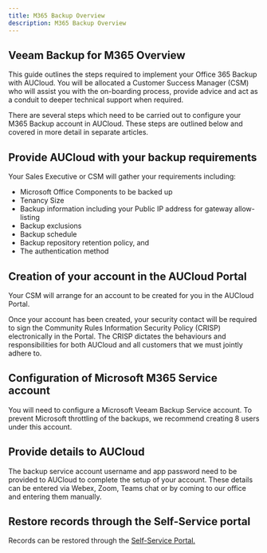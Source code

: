```yaml
---
title: M365 Backup Overview
description: M365 Backup Overview
---
```


## Veeam Backup for M365 Overview

This guide outlines the steps required to implement your Office 365 Backup with AUCloud. You will be allocated a Customer Success Manager (CSM) who will assist you with the on-boarding process, provide advice and act as a conduit to deeper technical support when required.

There are several steps which need to be carried out to configure your M365 Backup account in AUCloud. These steps are outlined below and covered in more detail in separate articles.  

## Provide AUCloud with your backup requirements

Your Sales Executive or CSM will gather your requirements including:

- Microsoft Office Components to be backed up
- Tenancy Size
- Backup information including your Public IP address for gateway allow-listing
- Backup exclusions
- Backup schedule
- Backup repository retention policy, and
- The authentication method  

## Creation of your account in the AUCloud Portal

Your CSM will arrange for an account to be created for you in the AUCloud Portal.

Once your account has been created, your security contact will be required to sign the Community Rules Information Security Policy (CRISP) electronically in the Portal. The CRISP dictates the behaviours and responsibilities for both AUCloud and all customers that we must jointly adhere to.  
  
## Configuration of Microsoft M365 Service account

You will need to configure a Microsoft Veeam Backup Service account. To prevent Microsoft throttling of the backups, we recommend creating 8 users under this account.  

## Provide details to AUCloud

The backup service account username and app password need to be provided to AUCloud to complete the setup of your account. These details can be entered via Webex, Zoom, Teams chat or by coming to our office and entering them manually.  

## Restore records through the Self-Service portal

Records can be restored through the [Self-Service Portal.](../reference_urls.md#veeam-m365-backup-portal)
